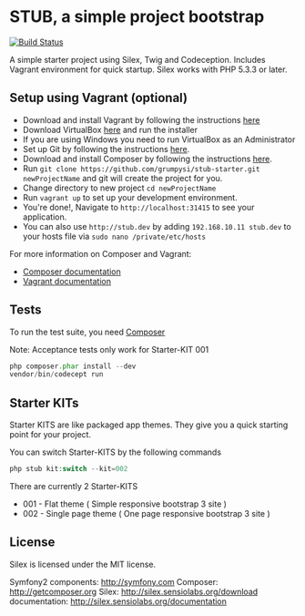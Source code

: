 STUB, a simple project bootstrap
================================
[![Build Status](https://travis-ci.org/grumpysi/stub-starter.png)](https://travis-ci.org/grumpysi/stub-starter)

A simple starter project using Silex, Twig and Codeception.
Includes Vagrant environment for quick startup.  Silex works with PHP 5.3.3 or later.

## Setup using Vagrant (optional)

 * Download and install Vagrant by following the instructions [here](http://downloads.vagrantup.com/)
 * Download VirtualBox [here](https://www.virtualbox.org/wiki/Downloads) and run the installer
 * If you are using Windows you need to run VirtualBox as an Administrator
 * Set up Git by following the instructions [here](https://help.github.com/articles/set-up-git).
 * Download and install Composer by following the instructions [here](http://getcomposer.org/download/).
 * Run `git clone https://github.com/grumpysi/stub-starter.git newProjectName` and git will create the project for you.
 * Change directory to new project `cd newProjectName`
 * Run `vagrant up` to set up your development environment.
 * You're done!, Navigate to `http://localhost:31415` to see your application.
 * You can also use `http://stub.dev` by adding `192.168.10.11 stub.dev` to your hosts file via `sudo nano /private/etc/hosts`


For more information on Composer and Vagrant:

* [Composer documentation](http://getcomposer.org/doc/)
* [Vagrant documentation](http://docs.vagrantup.com/v2/)

## Tests

To run the test suite, you need [Composer](http://getcomposer.org/doc/)

Note: Acceptance tests only work for Starter-KIT 001

```php
php composer.phar install --dev
vendor/bin/codecept run
```

## Starter KITs

Starter KITS are like packaged app themes.  They give you a quick starting point for your project.

You can switch Starter-KITS by the following commands

```php
php stub kit:switch --kit=002
```

There are currently 2 Starter-KITS
* 001 - Flat theme ( Simple responsive bootstrap 3 site )
* 002 - Single page theme ( One page responsive bootstrap 3 site )

License
-------

Silex is licensed under the MIT license.

Symfony2 components: http://symfony.com
Composer:            http://getcomposer.org
Silex:               http://silex.sensiolabs.org/download
documentation:       http://silex.sensiolabs.org/documentation
